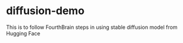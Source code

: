 # diffusion-demo
This is to follow FourthBrain steps in using stable diffusion model from Hugging Face

